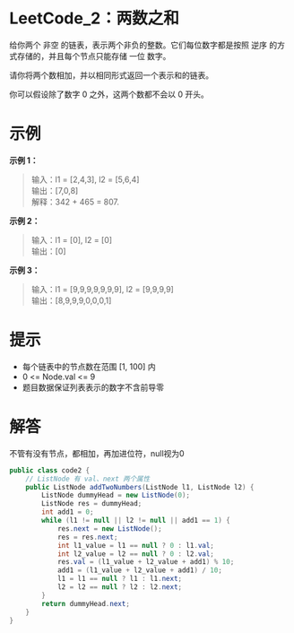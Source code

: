 # LeetCode_2：两数之和
给你两个 非空 的链表，表示两个非负的整数。它们每位数字都是按照 逆序 的方式存储的，并且每个节点只能存储 一位 数字。

请你将两个数相加，并以相同形式返回一个表示和的链表。

你可以假设除了数字 0 之外，这两个数都不会以 0 开头。


# 示例
**示例 1：**

>输入：l1 = [2,4,3], l2 = [5,6,4]  
输出：[7,0,8]  
解释：342 + 465 = 807.

**示例 2：**

>输入：l1 = [0], l2 = [0]  
输出：[0]  

**示例 3：**

>输入：l1 = [9,9,9,9,9,9,9], l2 = [9,9,9,9]  
输出：[8,9,9,9,0,0,0,1]


# 提示

- 每个链表中的节点数在范围 [1, 100] 内  
- 0 <= Node.val <= 9  
- 题目数据保证列表表示的数字不含前导零

# 解答
不管有没有节点，都相加，再加进位符，null视为0

```java
public class code2 {
    // ListNode 有 val、next 两个属性
    public ListNode addTwoNumbers(ListNode l1, ListNode l2) {
        ListNode dummyHead = new ListNode(0);
        ListNode res = dummyHead;
        int add1 = 0;
        while (l1 != null || l2 != null || add1 == 1) {
            res.next = new ListNode();
            res = res.next;
            int l1_value = l1 == null ? 0 : l1.val;
            int l2_value = l2 == null ? 0 : l2.val;
            res.val = (l1_value + l2_value + add1) % 10;
            add1 = (l1_value + l2_value + add1) / 10;
            l1 = l1 == null ? l1 : l1.next;
            l2 = l2 == null ? l2 : l2.next;
        }
        return dummyHead.next;
    }
}
```